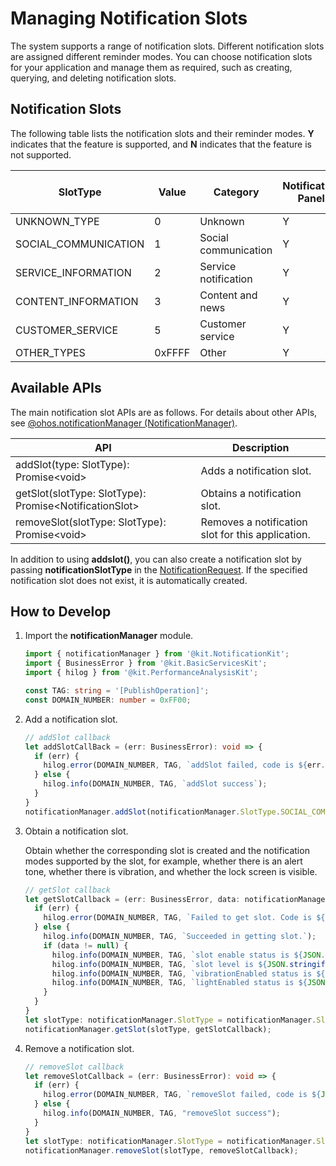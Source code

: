 # Managing Notification Slots
The system supports a range of notification slots. Different notification slots are assigned different reminder modes. You can choose notification slots for your application and manage them as required, such as creating, querying, and deleting notification slots.

## Notification Slots

The following table lists the notification slots and their reminder modes. **Y** indicates that the feature is supported, and **N** indicates that the feature is not supported.

| SlotType             | Value  | Category    | Notification Panel| Banner| Lock Screen| Alert Tone/Vibration| Status Bar Icon| Automatic Screen-on|
| -------------------- | ------ | --------| ------- |------|------|----------|-----------|---------|
| UNKNOWN_TYPE         | 0      | Unknown| Y | N | N | N | N | N |
| SOCIAL_COMMUNICATION | 1      | Social communication| Y | Y | Y | Y | Y | Y |
| SERVICE_INFORMATION  | 2      | Service notification| Y | Y | Y | Y | Y | Y |
| CONTENT_INFORMATION  | 3      | Content and news| Y | N | N | N | N | N |
| CUSTOMER_SERVICE     | 5      | Customer service| Y | N | N | Y | Y | N |
| OTHER_TYPES          | 0xFFFF | Other    | Y | N | N | N | N | N |


## Available APIs

The main notification slot APIs are as follows. For details about other APIs, see [@ohos.notificationManager (NotificationManager)](../reference/apis-notification-kit/js-apis-notificationManager.md).

| **API**| **Description**|
| ---------- | -------- |
| addSlot(type: SlotType): Promise\<void\>                 | Adds a notification slot.          |
| getSlot(slotType: SlotType): Promise\<NotificationSlot\> | Obtains a notification slot.      |
| removeSlot(slotType: SlotType): Promise\<void\>          | Removes a notification slot for this application. |

In addition to using **addslot()**, you can also create a notification slot by passing **notificationSlotType** in the [NotificationRequest](../reference/apis-notification-kit/js-apis-inner-notification-notificationRequest.md#notificationrequest). If the specified notification slot does not exist, it is automatically created.

## How to Develop

1. Import the **notificationManager** module.

   ```ts
   import { notificationManager } from '@kit.NotificationKit';
   import { BusinessError } from '@kit.BasicServicesKit';
   import { hilog } from '@kit.PerformanceAnalysisKit';

   const TAG: string = '[PublishOperation]';
   const DOMAIN_NUMBER: number = 0xFF00;
   ```

2. Add a notification slot.

    ```ts
    // addSlot callback
    let addSlotCallBack = (err: BusinessError): void => {
      if (err) {
        hilog.error(DOMAIN_NUMBER, TAG, `addSlot failed, code is ${err.code}, message is ${err.message}`);
      } else {
        hilog.info(DOMAIN_NUMBER, TAG, `addSlot success`);
      }
    }
    notificationManager.addSlot(notificationManager.SlotType.SOCIAL_COMMUNICATION, addSlotCallBack);
    ```

3. Obtain a notification slot.

    Obtain whether the corresponding slot is created and the notification modes supported by the slot, for example, whether there is an alert tone, whether there is vibration, and whether the lock screen is visible.
    ```ts
    // getSlot callback
    let getSlotCallback = (err: BusinessError, data: notificationManager.NotificationSlot): void => {
      if (err) {
        hilog.error(DOMAIN_NUMBER, TAG, `Failed to get slot. Code is ${err.code}, message is ${err.message}`);
      } else {
        hilog.info(DOMAIN_NUMBER, TAG, `Succeeded in getting slot.`);
        if (data != null) {
          hilog.info(DOMAIN_NUMBER, TAG, `slot enable status is ${JSON.stringify(data.enabled)}`);
          hilog.info(DOMAIN_NUMBER, TAG, `slot level is ${JSON.stringify(data.level)}`);
          hilog.info(DOMAIN_NUMBER, TAG, `vibrationEnabled status is ${JSON.stringify(data.vibrationEnabled)}`);
          hilog.info(DOMAIN_NUMBER, TAG, `lightEnabled status is ${JSON.stringify(data.lightEnabled)}`);
        }
      }
    }
    let slotType: notificationManager.SlotType = notificationManager.SlotType.SOCIAL_COMMUNICATION;
    notificationManager.getSlot(slotType, getSlotCallback);
    ```

4. Remove a notification slot.

    ```ts
    // removeSlot callback
    let removeSlotCallback = (err: BusinessError): void => {
      if (err) {
        hilog.error(DOMAIN_NUMBER, TAG, `removeSlot failed, code is ${JSON.stringify(err.code)}, message is ${JSON.stringify(err.message)}`);
      } else {
        hilog.info(DOMAIN_NUMBER, TAG, "removeSlot success");
      }
    }
    let slotType: notificationManager.SlotType = notificationManager.SlotType.SOCIAL_COMMUNICATION;
    notificationManager.removeSlot(slotType, removeSlotCallback);
    ```
